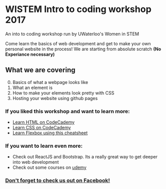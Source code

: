 # WISTEM Intro to coding workshop 2017
An into to coding workshop run by UWaterloo's Women in STEM

Come learn the basics of web development and get to make your own personal website in the process!
We are starting from absolute scratch **(No Experiance necessary)**

## What we are covering
0. Basics of what a webpage looks like
1. What an element is
2. How to make your elements look pretty with CSS
3. Hosting your website using github pages

### If you liked this workshop and want to learn more:
- [Learn HTML on CodeCademy](https://www.codecademy.com/learn/learn-html)
- [Learn CSS on CodeCademy](https://www.codecademy.com/learn/learn-css)
- [Learn Flexbox using this cheatsheet](https://css-tricks.com/snippets/css/a-guide-to-flexbox/)

### If you want to learn even more:
- Check out ReactJS and Bootstrap. Its a really great way to get deeper into web development
- Check out some courses on [udemy](https://www.udemy.com/the-web-developer-bootcamp/)

### [Don't forget to check us out on Facebook!](https://www.facebook.com/UWWiSTEM/)
